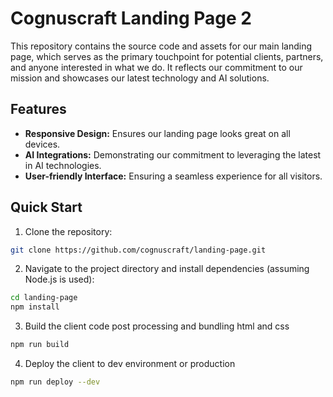 # Cognuscraft Landing Page 2

This repository contains the source code and assets for our main landing page, which serves as the primary touchpoint for potential clients, partners, and anyone interested in what we do. It reflects our commitment to our mission and showcases our latest technology and AI solutions.

## Features

- **Responsive Design:** Ensures our landing page looks great on all devices.
- **AI Integrations:** Demonstrating our commitment to leveraging the latest in AI technologies.
- **User-friendly Interface:** Ensuring a seamless experience for all visitors.

## Quick Start

1. Clone the repository:
```bash
git clone https://github.com/cognuscraft/landing-page.git
```
2. Navigate to the project directory and install dependencies (assuming Node.js is used):
```bash
cd landing-page
npm install
```
3. Build the client code post processing and bundling html and css
```bash
npm run build
```
4. Deploy the client to dev environment or production
```bash
npm run deploy --dev
```
